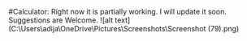 #Calculator:
Right now it is partially working. I will update it soon. Suggestions are Welcome.
 ![alt text](C:\Users\adija\OneDrive\Pictures\Screenshots\Screenshot (79).png)
